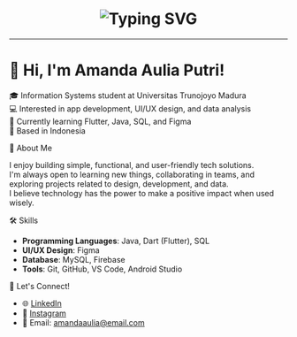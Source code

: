 <h1 align="center">
  <img src="https://readme-typing-svg.herokuapp.com?font=Fira+Code&size=24&duration=3000&pause=1000&color=FF69B4&center=true&vCenter=true&width=500&lines=Hi%2C+I'm+Amanda+Aulia+Putri!;Information+Systems+Student+%F0%9F%93%9A" alt="Typing SVG" />
</h1>

---

# 👋 Hi, I'm Amanda Aulia Putri!

🎓 Information Systems student at Universitas Trunojoyo Madura  
💻 Interested in app development, UI/UX design, and data analysis  
🌱 Currently learning Flutter, Java, SQL, and Figma  
📍 Based in Indonesia  

💬 About Me

I enjoy building simple, functional, and user-friendly tech solutions.  
I'm always open to learning new things, collaborating in teams, and exploring projects related to design, development, and data.  
I believe technology has the power to make a positive impact when used wisely.

🛠️ Skills

- **Programming Languages**: Java, Dart (Flutter), SQL  
- **UI/UX Design**: Figma  
- **Database**: MySQL, Firebase  
- **Tools**: Git, GitHub, VS Code, Android Studio  

🤝 Let's Connect!

- 🌐 [LinkedIn](https://www.linkedin.com/in/amanda-aulia-putri-b437b1372)  
- 📸 [Instagram](https://www.instagram.com/amndlyyptr)  
- 📧 Email: amandaaulia@email.com  

